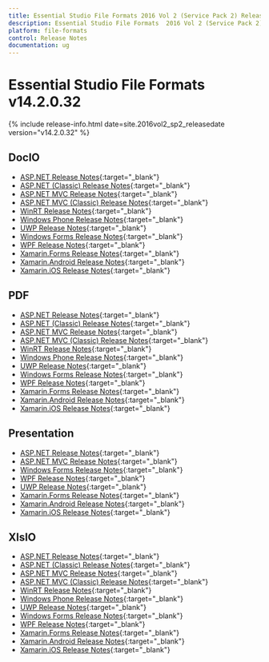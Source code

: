 ```yaml
---
title: Essential Studio File Formats 2016 Vol 2 (Service Pack 2) Release Notes
description: Essential Studio File Formats  2016 Vol 2 (Service Pack 2) Release Notes
platform: file-formats
control: Release Notes
documentation: ug
---
```


# Essential Studio File Formats v14.2.0.32

{% include release-info.html date=site.2016vol2_sp2_releasedate  version="v14.2.0.32" %} 

## DocIO

* [ASP.NET Release Notes](/aspnet/release-notes/v14.2.0.32#docio){:target="_blank"}
* [ASP.NET (Classic) Release Notes](/aspnet-classic/release-notes/v14.2.0.32#docio){:target="_blank"}
* [ASP.NET MVC Release Notes](/aspnetmvc/release-notes/v14.2.0.32#docio){:target="_blank"}
* [ASP.NET MVC (Classic) Release Notes](/aspnetmvc-classic/release-notes/v14.2.0.32#docio){:target="_blank"}
* [WinRT Release Notes](/winrt/release-notes/v14.2.0.32#docio){:target="_blank"}
* [Windows Phone Release Notes](/wp8/release-notes/wp-winrt/v14.2.0.32#docio){:target="_blank"}
* [UWP Release Notes](/uwp/release-notes/v14.2.0.32#docio){:target="_blank"}
* [Windows Forms Release Notes](/windowsforms/release-notes/v14.2.0.32#docio){:target="_blank"}
* [WPF Release Notes](/wpf/release-notes/v14.2.0.32#docio){:target="_blank"}
* [Xamarin.Forms Release Notes](/xamarin/release-notes/v14.2.0.32#docio){:target="_blank"}
* [Xamarin.Android Release Notes](/xamarin-android/release-notes/v14.2.0.32#docio){:target="_blank"}
* [Xamarin.iOS Release Notes](/xamarin-ios/release-notes/v14.2.0.32#docio){:target="_blank"}

## PDF

* [ASP.NET Release Notes](/aspnet/release-notes/v14.2.0.32#pdf){:target="_blank"}
* [ASP.NET (Classic) Release Notes](/aspnet-classic/release-notes/v14.2.0.32#pdf){:target="_blank"}
* [ASP.NET MVC Release Notes](/aspnetmvc/release-notes/v14.2.0.32#pdf){:target="_blank"}
* [ASP.NET MVC (Classic) Release Notes](/aspnetmvc-classic/release-notes/v14.2.0.32#pdf){:target="_blank"}
* [WinRT Release Notes](/winrt/release-notes/v14.2.0.32#pdf){:target="_blank"}
* [Windows Phone Release Notes](/wp8/release-notes/wp-winrt/v14.2.0.32#pdf){:target="_blank"}
* [UWP Release Notes](/uwp/release-notes/v14.2.0.32#pdf){:target="_blank"}
* [Windows Forms Release Notes](/windowsforms/release-notes/v14.2.0.32#pdf){:target="_blank"}
* [WPF Release Notes](/wpf/release-notes/v14.2.0.32#pdf){:target="_blank"}
* [Xamarin.Forms Release Notes](/xamarin/release-notes/v14.2.0.32#pdf){:target="_blank"}
* [Xamarin.Android Release Notes](/xamarin-android/release-notes/v14.2.0.32#pdf){:target="_blank"}
* [Xamarin.iOS Release Notes](/xamarin-ios/release-notes/v14.2.0.32#pdf){:target="_blank"}

## Presentation

* [ASP.NET Release Notes](/aspnet/release-notes/v14.2.0.32#presentation){:target="_blank"}
* [ASP.NET MVC Release Notes](/aspnetmvc/release-notes/v14.2.0.32#presentation){:target="_blank"}
* [Windows Forms Release Notes](/windowsforms/release-notes/v14.2.0.32#presentation){:target="_blank"}
* [WPF Release Notes](/wpf/release-notes/v14.2.0.32#presentation){:target="_blank"}
* [UWP Release Notes](/uwp/release-notes/v14.2.0.32#presentation){:target="_blank"}
* [Xamarin.Forms Release Notes](/xamarin/release-notes/v14.2.0.32#presentation){:target="_blank"}
* [Xamarin.Android Release Notes](/xamarin-android/release-notes/v14.2.0.32#presentation){:target="_blank"}
* [Xamarin.iOS Release Notes](/xamarin-ios/release-notes/v14.2.0.32#presentation){:target="_blank"}

## XlsIO

* [ASP.NET Release Notes](/aspnet/release-notes/v14.2.0.32#xlsio){:target="_blank"}
* [ASP.NET (Classic) Release Notes](/aspnet-classic/release-notes/v14.2.0.32#xlsio){:target="_blank"}
* [ASP.NET MVC Release Notes](/aspnetmvc/release-notes/v14.2.0.32#xlsio){:target="_blank"}
* [ASP.NET MVC (Classic) Release Notes](/aspnetmvc-classic/release-notes/v14.2.0.32#xlsio){:target="_blank"}
* [WinRT Release Notes](/winrt/release-notes/v14.2.0.32#xlsio){:target="_blank"}
* [Windows Phone Release Notes](/wp8/release-notes/wp-winrt/v14.2.0.32#xlsio){:target="_blank"}
* [UWP Release Notes](/uwp/release-notes/v14.2.0.32#xlsio){:target="_blank"}
* [Windows Forms Release Notes](/windowsforms/release-notes/v14.2.0.32#xlsio){:target="_blank"}
* [WPF Release Notes](/wpf/release-notes/v14.2.0.32#xlsio){:target="_blank"}
* [Xamarin.Forms Release Notes](/xamarin/release-notes/v14.2.0.32#xlsio){:target="_blank"}
* [Xamarin.Android Release Notes](/xamarin-android/release-notes/v14.2.0.32#xlsio){:target="_blank"}
* [Xamarin.iOS Release Notes](/xamarin-ios/release-notes/v14.2.0.32#xlsio){:target="_blank"}